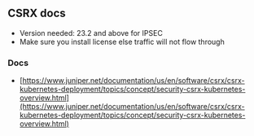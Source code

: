 ## CSRX docs 

- Version needed: 23.2 and above for IPSEC 
- Make sure you install license else traffic will not flow through

### Docs 
- [https://www.juniper.net/documentation/us/en/software/csrx/csrx-kubernetes-deployment/topics/concept/security-csrx-kubernetes-overview.html](https://www.juniper.net/documentation/us/en/software/csrx/csrx-kubernetes-deployment/topics/concept/security-csrx-kubernetes-overview.html)
